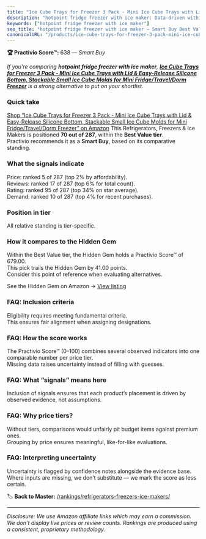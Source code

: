 ```yaml
---
title: "Ice Cube Trays for Freezer 3 Pack - Mini Ice Cube Trays with Lid & Easy-Release Silicone Bottom, Stackable Small Ice Cube Molds for Mini Fridge/Travel/Dorm Freezer"
description: "hotpoint fridge freezer with ice maker: Data-driven within Best Value ranking using the Practivio Score™. Positioned by quality, value, demand, findability, mo…"
keywords: ["hotpoint fridge freezer with ice maker"]
seo_title: "hotpoint fridge freezer with ice maker — Smart Buy Best Value (2025)"
canonicalURL: "/products/ice-cube-trays-for-freezer-3-pack-mini-ice-cube-trays-with-lid-easy-release-silicone-bottom-stackable-small-ice-cube-molds-for-mini-fridgetraveldorm-freezer-B08YNTDXRG/"
---
```


**🏆 Practivio Score™:** 638 — _Smart Buy_


*If you're comparing **hotpoint fridge freezer with ice maker**, **[Ice Cube Trays for Freezer 3 Pack - Mini Ice Cube Trays with Lid & Easy-Release Silicone Bottom, Stackable Small Ice Cube Molds for Mini Fridge/Travel/Dorm Freezer](https://www.amazon.com/dp/B08YNTDXRG?tag=practivio-20)** is a strong alternative to put on your shortlist.*
### Quick take
[Shop “Ice Cube Trays for Freezer 3 Pack - Mini Ice Cube Trays with Lid & Easy-Release Silicone Bottom, Stackable Small Ice Cube Molds for Mini Fridge/Travel/Dorm Freezer” on Amazon](https://www.amazon.com/dp/B08YNTDXRG?tag=practivio-20)
This Refrigerators, Freezers & Ice Makers is positioned **70 out of 287**, within the **Best Value tier**.  
Practivio recommends it as a **Smart Buy**, based on its comparative standing.

### What the signals indicate
Price: ranked 5 of 287 (top 2% by affordability).  
Reviews: ranked 17 of 287 (top 6% for total count).  
Rating: ranked 95 of 287 (top 34% on star average).  
Demand: ranked 10 of 287 (top 4% for recent purchases).

### Position in tier
All relative standing is tier-specific.

### How it compares to the Hidden Gem
Within the Best Value tier, the Hidden Gem holds a Practivio Score™ of 679.00.  
This pick trails the Hidden Gem by 41.00 points.  
Consider this point of reference when evaluating alternatives.  

See the Hidden Gem on Amazon → [View listing](https://www.amazon.com/dp/B07Y9S7L29?tag=practivio-20)

### FAQ: Inclusion criteria
Eligibility requires meeting fundamental criteria.  
This ensures fair alignment when assigning designations.

### FAQ: How the score works
The Practivio Score™ (0–100) combines several observed indicators into one comparable number per price tier.  
Missing data raises uncertainty instead of filling with guesses.

### FAQ: What “signals” means here
Inclusion of signals ensures that each product’s placement is driven by observed evidence, not assumptions.

### FAQ: Why price tiers?
Without tiers, comparisons would unfairly pit budget items against premium ones.  
Grouping by price ensures meaningful, like-for-like evaluations.

### FAQ: Interpreting uncertainty
Uncertainty is flagged by confidence notes alongside the evidence base.  
Where inputs are missing, we don’t substitute — we mark the score as less certain.


🏷️ **Back to Master:** [/rankings/refrigerators-freezers-ice-makers/](/rankings/refrigerators-freezers-ice-makers/)

---
_Disclosure: We use Amazon affiliate links which may earn a commission. We don’t display live prices or review counts. Rankings are produced using a consistent, proprietary methodology._
